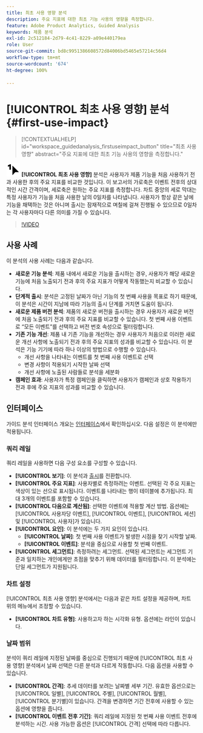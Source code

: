 ```yaml
---
title: 최초 사용 영향 분석
description: 주요 지표에 대한 최초 기능 사용의 영향을 측정합니다.
feature: Adobe Product Analytics, Guided Analysis
keywords: 제품 분석
exl-id: 2c512184-2d79-4c41-8229-a09e440179ea
role: User
source-git-commit: bd8c9951386608572d84006bd5465e57214c56d4
workflow-type: tm+mt
source-wordcount: '674'
ht-degree: 100%

---
```


# [!UICONTROL 최초 사용 영향] 분석 {#first-use-impact}

<!-- markdownlint-disable MD034 -->

>[!CONTEXTUALHELP]
>id="workspace_guidedanalysis_firstuseimpact_button"
>title="최초 사용 영향"
>abstract="주요 지표에 대한 최초 기능 사용의 영향을 측정합니다."

<!-- markdownlint-enable MD034 -->

![FirstUse](/help/assets/icons/FirstUse.svg) **[!UICONTROL 최초 사용 영향]** 분석은 사용자가 제품 기능을 처음 사용하기 전과 사용한 후의 주요 지표를 비교한 것입니다. 이 보고서의 가로축은 이벤트 전후의 상대적인 시간 간격이며, 세로축은 원하는 주요 지표를 측정합니다. 차트 중앙의 세로 막대는 특정 사용자가 기능을 처음 사용한 날의 0일차를 나타냅니다. 사용자가 항상 같은 날에 기능을 채택하는 것은 아니며 출시는 잠재적으로 며칠에 걸쳐 진행될 수 있으므로 0일차는 각 사용자마다 다른 의미를 가질 수 있습니다.


>[!VIDEO](https://video.tv.adobe.com/v/3423499/?quality=12&learn=on&captions=kor)


## 사용 사례

이 분석의 사용 사례는 다음과 같습니다.

* **새로운 기능 분석**: 제품 내에서 새로운 기능을 출시하는 경우, 사용자가 해당 새로운 기능에 처음 노출되기 전과 후의 주요 지표가 어떻게 작동했는지 비교할 수 있습니다.
* **단계적 출시**: 분석은 고정된 날짜가 아닌 기능의 첫 번째 사용을 목표로 하기 때문에, 이 분석은 시간이 지남에 따라 기능의 출시 단계를 거치면 도움이 됩니다.
* **새로운 제품 버전 분석**: 제품의 새로운 버전을 출시하는 경우 사용자가 새로운 버전에 처음 노출되기 전과 후의 주요 지표를 비교할 수 있습니다. 첫 번째 사용 이벤트로 “모든 이벤트”를 선택하고 버전 번호 속성으로 필터링합니다.
* **기존 기능 개선**: 제품 내 기존 기능을 개선하는 경우 사용자가 처음으로 이러한 새로운 개선 사항에 노출되기 전과 후의 주요 지표의 성과를 비교할 수 있습니다. 이 분석은 기능 기기에 따라 하나 이상의 방법으로 수행할 수 있습니다.
   * 개선 사항을 나타내는 이벤트를 첫 번째 사용 이벤트로 선택
   * 변경 사항이 적용되기 시작한 날짜 선택
   * 개선 사항에 노출된 사람들로 분석을 세분화
* **캠페인 효과**: 사용자가 특정 캠페인을 클릭하면 사용자가 캠페인과 상호 작용하기 전과 후에 주요 지표의 성과를 비교할 수 있습니다.

## 인터페이스

가이드 분석 인터페이스 개요는 [인터페이스](../overview.md#interface)에서 확인하십시오. 다음 설정은 이 분석에만 적용됩니다.

### 쿼리 레일

쿼리 레일을 사용하면 다음 구성 요소를 구성할 수 있습니다.

* **[!UICONTROL 보기]**: 이 분석과 [출시](release-impact.md)를 전환합니다.
* **[!UICONTROL 주요 지표]**: 사용자별로 측정하려는 이벤트. 선택된 각 주요 지표는 색상이 있는 선으로 표시됩니다. 이벤트를 나타내는 행이 테이블에 추가됩니다. 최대 3개의 이벤트를 포함할 수 있습니다.
* **[!UICONTROL 다음으로 계산됨]**: 선택한 이벤트에 적용할 계산 방법. 옵션에는 [!UICONTROL 사용자당 이벤트], [!UICONTROL 이벤트], [!UICONTROL 세션] 및 [!UICONTROL 사용자]가 있습니다.
* **[!UICONTROL 요인]**: 이 분석에는 두 가지 요인이 있습니다.
   * **[!UICONTROL 날짜]**: 첫 번째 사용 이벤트가 발생한 시점을 찾기 시작할 날짜.
   * **[!UICONTROL 이벤트]**: 분석을 중심으로 사용할 첫 번째 이벤트.
* **[!UICONTROL 세그먼트]**: 측정하려는 세그먼트. 선택된 세그먼트는 세그먼트 기준과 일치하는 개인에게만 초점을 맞추기 위해 데이터를 필터링합니다. 이 분석에는 단일 세그먼트가 지원됩니다.

### 차트 설정

[!UICONTROL 최초 사용 영향] 분석에서는 다음과 같은 차트 설정을 제공하며, 차트 위의 메뉴에서 조정할 수 있습니다.

* **[!UICONTROL 차트 유형]**: 사용하고자 하는 시각화 유형. 옵션에는 라인이 있습니다.

### 날짜 범위

분석이 쿼리 레일에 지정된 날짜를 중심으로 진행되기 때문에 [!UICONTROL 최초 사용 영향] 분석에서 날짜 선택은 다른 분석과 다르게 작동합니다. 다음 옵션을 사용할 수 있습니다.

* **[!UICONTROL 간격]**: 추세 데이터를 보려는 날짜별 세부 기간. 유효한 옵션으로는 [!UICONTROL 일별], [!UICONTROL 주별], [!UICONTROL 월별], [!UICONTROL 분기별]이 있습니다. 간격을 변경하면 기간 전후에 사용할 수 있는 옵션에 영향을 줍니다.
* **[!UICONTROL 이벤트 전후 기간]**: 쿼리 레일에 지정된 첫 번째 사용 이벤트 전후에 분석하는 시간. 사용 가능한 옵션은 [!UICONTROL 간격] 선택에 따라 다릅니다.

<!--
## Example

See below for an example of the analysis.

![First use impact](../assets/first-use-impact.png)

-->
